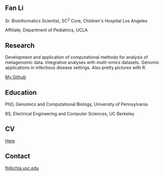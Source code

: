 ## Fan Li
Sr. Bioinformatics Scientist, SC<sup>2</sup> Core, Children's Hospital Los Angeles

Affiliate, Department of Pediatrics, UCLA


## Research
Development and application of computational methods for analysis of metagenomic data. Integrative analyses with multi-omics datasets. Genomic applications in infectious disease settings. Also pretty pictures with R. 

[My Github](github.com/fanli-gcb)

## Education
PhD, Genomics and Computational Biology, University of Pennsylvania

BS, Electrical Engineering and Computer Sciences, UC Berkeley

## CV
[Here]()

## Contact
[fli@chla.usc.edu](mailto:fli@chla.usc.edu)
